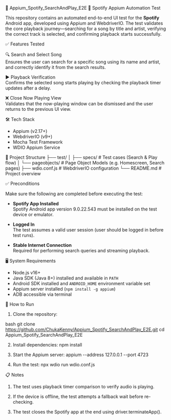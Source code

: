 🎵 Appium_Spotify_SearchAndPlay_E2E
📱 Spotify Appium Automation Test

This repository contains an automated end-to-end UI test for the **Spotify** Android app, developed using Appium and WebdriverIO. The test validates the core playback journey—searching for a song by title and artist, verifying the correct track is selected, and confirming playback starts successfully.

✅ Features Tested

🔍 Search and Select Song  
Ensures the user can search for a specific song using its name and artist, and correctly identify it from the search results.

▶️ Playback Verification  
Confirms the selected song starts playing by checking the playback timer updates after a delay.

❌ Close Now Playing View  
Validates that the now-playing window can be dismissed and the user returns to the previous UI view.

🛠️ Tech Stack

- Appium (v2.17+)
- WebdriverIO (v9+)
- Mocha Test Framework
- WDIO Appium Service

🔧 Project Structure
├── test/
│ ├── specs/ # Test cases (Search & Play flow)
│ └── pageobjects/ # Page Object Models (e.g. Homescreen, Search pages)
├── wdio.conf.js # WebdriverIO configuration
└── README.md # Project overview


✅ Preconditions

Make sure the following are completed before executing the test:

- **Spotify App Installed**  
  Spotify Android app version 9.0.22.543 must be installed on the test device or emulator.

- **Logged In**  
  The test assumes a valid user session (user should be logged in before test runs).

- **Stable Internet Connection**  
  Required for performing search queries and streaming playback.

🖥️ System Requirements

- Node.js v16+
- Java SDK (Java 8+) installed and available in `PATH`
- Android SDK installed and `ANDROID_HOME` environment variable set
- Appium server installed (`npm install -g appium`)
- ADB accessible via terminal

🚀 How to Run

1. Clone the repository:

bash
git clone https://github.com/ChukaKenny/Appium_Spotify_SearchAndPlay_E2E.git
cd Appium_Spotify_SearchAndPlay_E2E

2. Install dependencies:
   npm install

3. Start the Appium server:
   appium --address 127.0.0.1 --port 4723
   
4. Run the test:
   npx wdio run wdio.conf.js


📋 Notes

1. The test uses playback timer comparison to verify audio is playing.

2. If the device is offline, the test attempts a fallback wait before re-checking.

3. The test closes the Spotify app at the end using driver.terminateApp().


